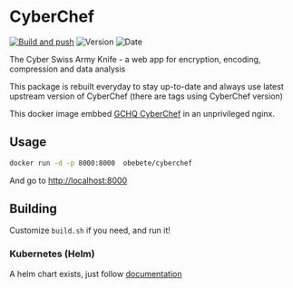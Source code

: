 # CyberChef

[![Build and push](https://github.com/obeone/cyberchef-docker/actions/workflows/build-and-publish.yaml/badge.svg)](https://github.com/obeone/cyberchef-docker/actions/workflows/build-and-publish.yaml)
![Version](https://img.shields.io/github/v/tag/obeone/cyberchef-docker?label=version&style=plastic)
![Date](https://img.shields.io/endpoint?url=https://gist.githubusercontent.com/obeone/876a9aed55cffad6054360c99ecf4093/raw/date.json)

The Cyber Swiss Army Knife - a web app for encryption, encoding, compression and data analysis

This package is rebuilt everyday to stay up-to-date and always use latest upstream version of CyberChef (there are tags using CyberChef version)

This docker image embbed [GCHQ CyberChef](https://github.com/gchq/CyberChef) in an unprivileged nginx.

## Usage
```sh
docker run -d -p 8000:8000  obebete/cyberchef
```

And go to [http://localhost:8000](http://localhost:8000)

## Building
Customize `build.sh` if you need, and run it!


### Kubernetes (Helm)
A helm chart exists, just follow [documentation](https://github.com/obeone/charts)
